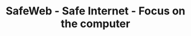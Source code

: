 ---
title: SafeWeb - Safe Internet - Focus on the computer
meta:
    description: SafeWeb helps you create a safe environment on computers and the internet to focus on studying or working.
    image: /static/img/safeweb-app-tracking.jpg
header:
    part1: Safe Internet
    part2: Focus on the computer
    part3: Very simple!
    part4: Just open the smart phone to access the cloud and turn on focus mode to block inappropriate websites and applications while at work or during school hours.
    button1: Sign in
    button2: Try it FREE
    button3: Free Download
topic:
    head: Main Features of SafeWeb
    part1: Focused working environment
    message1: Block social networking sites and game apps while learning or working.
    part2: Shows time-wasting behaviors
    message2: Usage time of applications and time spent on websites are listed on the dashboard.
    part3: Real-time reporting
    message3: Report a graph on the admin's web or send a warning email about a policy violator.
feature:
    part1:
        head: Block dangerous and malicious website
        message: Just turn on your smart phone and you will know what your child is doing on the computer, learning or playing a game or on social media.
        detail: From the data list, you can block or allow which websites can and cannot be accessed while your children are in online lessons.
        button: Read More
        url: blog/protecting-your-child-online
    part2:
        head: Control the computer to run commands remotely
        message: SafeWeb is a cloud platform that allows you to run PowerShell commands on your computer like an IT administrator, but the commands are sent from the web.
        detail: You can also use your smart phone to control multiple computers performing Robotic Process Automation (RPA) tasks at the same time. The results of running RPA on computers will be continuously updated on the web dashboard.
        button: Read More
        url: blog/remote-tagui-rpa
payment:
    title: Check our pricing
    unit: USER/MO
    free:
        type: FREE
        price: 0
        service1: Up to 2 PCs
        service2: Up to 4 Users/PC
        service3: No Focus mode
        service4: Up to 2 Whitelist
        service5: Unlimited Blacklist
        button: Get Free
    standard:
        type: STANDARD
        price: 2
        service1: Up to 20 PCs
        service2: Up to 40 Users/PC
        service3: Focus mode
        service4: Up to 20 Whitelist
        service5: Unlimited Blacklist
        button: Buy Now
    premium:
        type: PREMIUM
        price: 6
        service1: Unlimited PCs
        service2: Unlimited Users/PC
        service3: Auto Focus mode
        service4: Unlimited Whitelist
        service5: Unlimited Blacklist
        button: Buy Now
footer:
    title: Contact Us
    part1: You have a problem or want to comment on a feature,
    part2: please contact the address below.
    email: qa@safeweb.app
    phone: +84-989-550-390
    address: Hanoi, Vietnam
submit:
    name: Your Name
    email: Your Email
    message: Message
    button: Submit
---